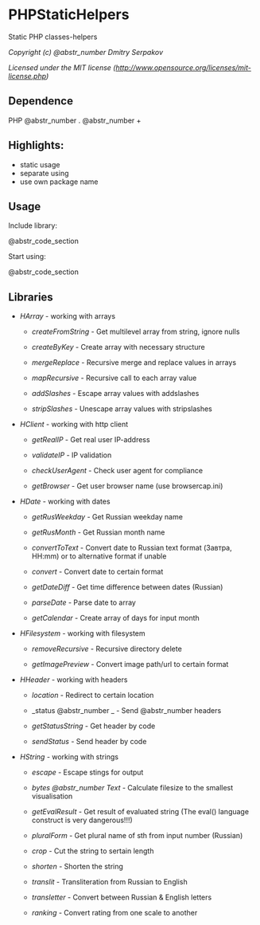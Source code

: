 # PHPStaticHelpers

Static PHP classes-helpers

_Copyright (c) @abstr_number Dmitry Serpakov_

_Licensed under the MIT license (http://www.opensource.org/licenses/mit-license.php)_

## Dependence

PHP @abstr_number . @abstr_number +

## Highlights:

  * static usage
  * separate using
  * use own package name



## Usage

Include library:

@abstr_code_section 

Start using:

@abstr_code_section 

## Libraries

  * _HArray_ - working with arrays

    * _createFromString_ - Get multilevel array from string, ignore nulls

    * _createByKey_ - Create array with necessary structure

    * _mergeReplace_ - Recursive merge and replace values in arrays

    * _mapRecursive_ - Recursive call to each array value

    * _addSlashes_ - Escape array values with addslashes

    * _stripSlashes_ - Unescape array values with stripslashes

  * _HClient_ - working with http client

    * _getRealIP_ - Get real user IP-address

    * _validateIP_ - IP validation

    * _checkUserAgent_ - Check user agent for compliance

    * _getBrowser_ - Get user browser name (use browsercap.ini)

  * _HDate_ - working with dates

    * _getRusWeekday_ - Get Russian weekday name

    * _getRusMonth_ - Get Russian month name

    * _convertToText_ - Convert date to Russian text format (Завтра, HH:mm) or to alternative format if unable

    * _convert_ - Convert date to certain format

    * _getDateDiff_ - Get time difference between dates (Russian)

    * _parseDate_ - Parse date to array

    * _getCalendar_ - Create array of days for input month

  * _HFilesystem_ - working with filesystem

    * _removeRecursive_ - Recursive directory delete

    * _getImagePreview_ - Convert image path/url to certain format

  * _HHeader_ - working with headers

    * _location_ - Redirect to certain location

    * _status @abstr_number _ - Send @abstr_number headers

    * _getStatusString_ - Get header by code

    * _sendStatus_ - Send header by code

  * _HString_ - working with strings

    * _escape_ - Escape stings for output

    * _bytes @abstr_number Text_ - Calculate filesize to the smallest visualisation

    * _getEvalResult_ - Get result of evaluated string (The eval() language construct is very dangerous!!!)

    * _pluralForm_ - Get plural name of sth from input number (Russian)

    * _crop_ - Cut the string to sertain length

    * _shorten_ - Shorten the string

    * _translit_ - Transliteration from Russian to English

    * _transletter_ - Convert between Russian & English letters

    * _ranking_ - Convert rating from one scale to another



